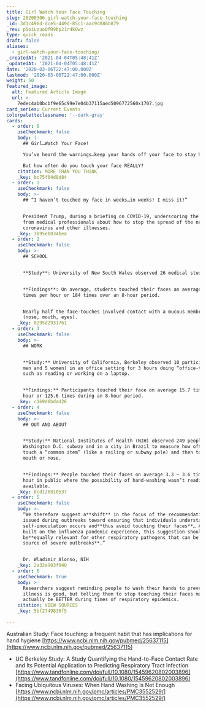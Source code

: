 ```yaml
---
title: Girl Watch Your Face Touching
slug: 20200306-girl-watch-your-face-touching
_id: 3d1c496d-dce5-449d-85c1-aac9d886b879
_rev: p5oiLzuoOfR9bp21r4k0wz
type: quick_reads
draft: false
aliases:
  - girl-watch-your-face-touching/
_createdAt: '2021-04-04T05:48:41Z'
_updatedAt: '2021-04-04T05:48:41Z'
date: '2020-03-06T22:47:00.000Z'
lastmod: '2020-03-06T22:47:00.000Z'
weight: 50
featured_image:
  alt: Featured Article Image
  url: >-
    7edec4ab0bcbf9e65c99e7e04b37115aed5096772560x1707.jpg
card_series: Current Events
colorpaletteclassname: '--dark-gray'
cards:
  - order: 0
    useCheckmark: false
    body: |-
      ## Girl…Watch Your Face!

      You’ve heard the warnings…keep your hands off your face to stay healthy.

      But how often do you touch your face REALLY?
    citation: MORE THAN YOU THINK
    _key: bc75f04d8d84
  - order: 1
    useCheckmark: false
    body: >-
      ## “I haven’t touched my face in weeks…in weeks! I miss it!”


      President Trump, during a briefing on COVID-19, underscoring the advice
      from medical professionals about how to stop the spread of the new
      coronavirus and other illnesses.
    _key: 3b95eb034bea
  - order: 2
    useCheckmark: false
    body: >-
      ## SCHOOL


      **Study**: University of New South Wales observed 26 medical students.


      **Findings**: On average, students touched their faces an average of 23
      times per hour or 184 times over an 8-hour period.


      Nearly half the face-touches involved contact with a mucous membrane
      (nose, mouth, eyes).
    _key: 0295d2931761
  - order: 3
    useCheckmark: false
    body: >-
      ## WORK


      **Study:** University of California, Berkeley observed 10 participants (5
      men and 5 women) in an office setting for 3 hours doing “office-type work”
      such as reading or working on a laptop.


      **Findings:** Participants touched their face on average 15.7 times per
      hour or 125.6 times during an 8-hour period.
    _key: c169d0bdad26
  - order: 4
    useCheckmark: false
    body: >-
      ## OUT AND ABOUT


      **Study:** National Institutes of Health (NIH) observed 249 people in the
      Washington D.C. subway and in a city in Brazil to measure how often we
      touch a “common item” (like a railing or subway pole) and then touch our
      mouth or nose.


      **Findings:** People touched their faces on average 3.3 – 3.6 times per
      hour in public where the possibility of hand-washing wasn’t readily
      available.
    _key: 8cd126810537
  - order: 5
    useCheckmark: false
    body: >-
      “We therefore suggest a**shift** in the focus of the recommendations
      issued during outbreaks toward ensuring that individuals understand how
      self-inoculation occurs and**thus avoid touching their faces**… Although
      built on the influenza pandemic experience, this suggestion should
      be**equally relevant for other respiratory pathogens that can be the
      source of severe outbreaks**.”


      Dr. Wladimir Alonso, NIH
    _key: 2a32a903f940
  - order: 6
    useCheckmark: true
    body: >-
      Researchers suggest reminding people to wash their hands to prevent
      illness is good, but telling them to stop touching their faces may
      actually be BETTER during times of respiratory epidemics.
    citation: VIEW SOURCES
    _key: 5bf2749836f5

---
```

Australian Study: Face touching: a frequent habit that has implications for hand hygiene [https://www.ncbi.nlm.nih.gov/pubmed/25637115](https://www.ncbi.nlm.nih.gov/pubmed/25637115)

* UC Berkeley Study: A Study Quantifying the Hand-to-Face Contact Rate and Its Potential Application to Predicting Respiratory Tract Infection  
[https://www.tandfonline.com/doi/full/10.1080/15459620802003896](https://www.tandfonline.com/doi/full/10.1080/15459620802003896)
* Facing Ubiquitous Viruses: When Hand Washing Is Not Enough  
[https://www.ncbi.nlm.nih.gov/pmc/articles/PMC3552529/](https://www.ncbi.nlm.nih.gov/pmc/articles/PMC3552529/)